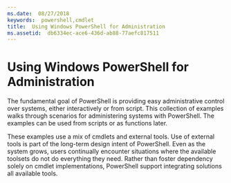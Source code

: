 ```yaml
---
ms.date:  08/27/2018
keywords:  powershell,cmdlet
title:  Using Windows PowerShell for Administration
ms.assetid:  db6334ec-ace6-436d-ab88-77aefc817511
---
```


# Using Windows PowerShell for Administration

The fundamental goal of PowerShell is providing easy administrative control over systems, either
interactively or from script. This collection of examples walks through scenarios for administering
systems with PowerShell. The examples can be used from scripts or as functions later.

These examples use a mix of cmdlets and external tools. Use of external tools is part of the
long-term design intent of PowerShell. Even as the system grows, users continually encounter
situations where the available toolsets do not do everything they need. Rather than foster
dependency solely on cmdlet implementations, PowerShell support integrating solutions all available
tools.